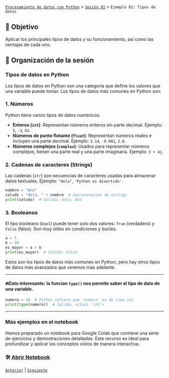 [`Procesamiento de datos con Python`](../../Readme.md) > [`Sesión 01`](../Readme.md) > `Ejemplo 02: Tipos de datos`


## 🎯 Objetivo

Aplicar los principales tipos de datos y su funcionamiento, así como las ventajas de cada uno.

## 📂 Organización de la sesión


### Tipos de datos en Python

Los tipos de datos en Python son una categoría que define los valores que una variable puede tomar. Los tipos de datos más comunes en Python son:

### 1. Números
Python tiene varios tipos de datos numéricos:

- **Enteros (`int`)**: Representan números enteros sin parte decimal. Ejemplo: `5`, `-3`, `42`.
- **Números de punto flotante (`float`)**: Representan números reales e incluyen una parte decimal. Ejemplo: `3.14`, `-0.001`, `2.0`.
- **Números complejos (`complex`)**: Usados para representar números complejos, tienen una parte real y una parte imaginaria. Ejemplo: `3 + 4j`.

### 2. Cadenas de caracteres (Strings)
Las cadenas (`str`) son secuencias de caracteres usadas para almacenar datos textuales. Ejemplo: `"Hola"`, `'Python es divertido'`.

```python
nombre = "Ana"
saludo = "Hola, " + nombre  # Concatenación de strings
print(saludo)  # Salida: Hola, Ana
```

### 3. Booleanos
El tipo booleano (`bool`) puede tener solo dos valores: `True` (verdadero) y `False` (falso). Son muy útiles en condiciones y bucles.

```python
a = 5
b = 10
es_mayor = a > b
print(es_mayor)  # Salida: False
```

Estos son los tipos de datos más comunes en Python, pero hay otros tipos de datos más avanzados que veremos más adelante.

---

#### 🔥Dato interesante: la funcion `type()` nos permite saber el tipo de dato de una variable.

```python
numero = 10  # Python infiere que 'numero' es de tipo int
print(type(numero))  # Salida: <class 'int'>
```

---

### Más ejemplos en el notebook

Hemos preparado un notebook para Google Colab que contiene una serie de ejercicios y demostraciones detalladas. 
Este recurso es ideal para profundizar y aplicar los conceptos vistos de manera interactiva.


### 🛠️ [Abrir Notebook](Ejemplo_02_Tipos_Datos.ipynb)


[`Anterior`](../Readme.md) | [`Siguiente`](../Ejemplo-03/Readme.md)